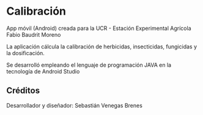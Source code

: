# Calibración

App móvil (Android) creada para la UCR - Estación Experimental Agrícola Fabio Baudrit Moreno

La aplicación cálcula la calibración de herbicidas, insecticidas, fungicidas y la dosificación.

Se desarrolló empleando el lenguaje de programación JAVA en la tecnología de Android Studio

## Créditos

Desarrollador y diseñador: Sebastián Venegas Brenes
